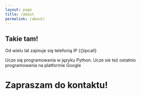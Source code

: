 ```yaml
---
layout: page
title: /about
permalink: /about/
---
```



## Takie tam!

Od wielu lat zajmuje się telefonią IP {{}ipcall}

Ucze się programowania w języku Python.
Ucze sie też ostatnio programowania na platformie Google
# Zapraszam do kontaktu!

